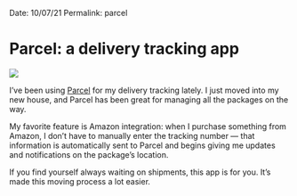 
Date: 10/07/21
Permalink: parcel

# Parcel: a delivery tracking app

![](https://i.imgur.com/kibnrpw.jpg)

I’ve been using [Parcel](https://apps.apple.com/us/app/parcel-delivery-tracking/id375589283) for my delivery tracking lately. I just moved into my new house, and Parcel has been great for managing all the packages on the way.

My favorite feature is Amazon integration: when I purchase something from Amazon, I don’t have to manually enter the tracking number — that information is automatically sent to Parcel and begins giving me updates and notifications on the package’s location.

If you find yourself always waiting on shipments, this app is for you. It’s made this moving process a lot easier.

